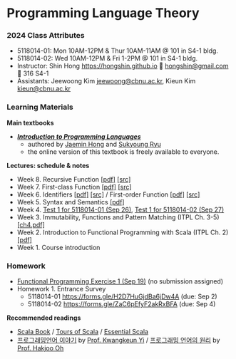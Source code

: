 # Programming Language Theory

### 2024 Class Attributes ###
* 5118014-01: Mon 10AM-12PM & Thur 10AM-11AM @ 101 in S4-1 bldg.
* 5118014-02: Wed 10AM-12PM & Fri 1-2PM @ 101 in S4-1 bldg.
* Instructor: Shin Hong https://hongshin.github.io :e-mail: hongshin@gmail.com :door: 316 S4-1
* Assistants: Jeewoong Kim jeewoong@cbnu.ac.kr, Kieun Kim kieun@cbnu.ac.kr

### Learning Materials ###

**Main textbooks**
* **[*Introduction to Programming Languages* ](https://hjaem.info/itpl)**
  - authored by [Jaemin Hong](https://hjaem.info/) and [Sukyoung Ryu](https://plrg.kaist.ac.kr/ryu)
  - the online version of this textbook is freely available to everyone.
  
**Lectures: schedule & notes**
* Week 8. Recursive Function [\[pdf\]](res/ch10-recursive-function.pdf) [\[src\]](src/rfae)
* Week 7. First-class Function [\[pdf\]](res/ch9-first-class-function.pdf) [\[src\]](src/fvae)
* Week 6. Identifiers [\[pdf\]](res/ch7-identifiers.pdf) [\[src\]](src/vae) / First-order Function [\[pdf\]](res/ch8-first-order-function.pdf) [\[src\]](src/f1vae)
* Week 5. Syntax and Semantics [\[pdf\]](res/ch6.pdf)
* Week 4. [Test 1 for 5118014-01 (Sep 26)](res/test1-1.pdf), [Test 1 for 5118014-02 (Sep 27)](res/test1-2.pdf)
* Week 3. Immutability, Functions and Pattern Matching (ITPL Ch. 3-5) [\[ch4.pdf\]](res/ch4.pdf)
* Week 2. Introduction to Functional Programming with Scala (ITPL Ch. 2) [\[pdf\]](res/ch2.pdf)
* Week 1. Course introduction

### Homework ###
* [Functional Programming Exercise 1 (Sep 19)](res/exercise1-sol.pdf) (no submission assigned)
* Homework 1. Entrance Survey
  - 5118014-01 https://forms.gle/H2D7HuGjdBa6jDw4A (due: Sep 2)
  - 5118014-02 https://forms.gle/ZaC6pEfyF2akRxBFA (due: Sep 4)

**Recommended readings**
- [Scala Book](https://docs.scala-lang.org/overviews/scala-book/introduction.html) / [Tours of Scala](https://docs.scala-lang.org/tour/tour-of-scala.html) / [Essential Scala](https://underscore.io/books/essential-scala/)
- [프로그래밍언어 이야기](http://kwangkeunyi.snu.ac.kr/pl-book-draft.pdf) by [Prof. Kwangkeun Yi](http://kwangkeunyi.snu.ac.kr/) / [프로그래밍 언어의 원리](https://prl.korea.ac.kr/courses/cose212/2023/pl-book.pdf) by [Prof. Hakjoo Oh](https://prl.korea.ac.kr/members/hakjoo-oh/)



